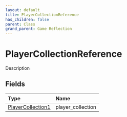```yaml
---
layout: default
title: PlayerCollectionReference
has_children: false
parent: Class
grand_parent: Game Reflection
---
```

# PlayerCollectionReference
Description 

## Fields
| Type | Name |
|:-------------|:--------------|
| [PlayerCollection1](/game-reflection/components/player_collection1.md) | player_collection |
